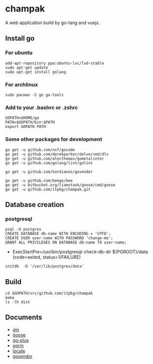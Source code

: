 # champak
A web application build by go-lang and vuejs.

## Install go

### For ubuntu

```
add-apt-repository ppa:ubuntu-lxc/lxd-stable
sudo apt-get update
sudo apt-get install golang
```

### For archlinux

```
sudo pacman -S go go-tools
```

### Add to your .bashrc or .zshrc

```
GOPATH=$HOME/go
PATH=$GOPATH/bin:$PATH
export GOPATH PATH
```

### Some other packages for development

```
go get -u github.com/nsf/gocode
go get -u github.com/derekparker/delve/cmd/dlv
go get -u github.com/alecthomas/gometalinter
go get -u github.com/golang/lint/golint

go get -u github.com/kardianos/govendor

go get -u github.com/beego/bee
go get -u bitbucket.org/liamstask/goose/cmd/goose
go get -u github.com/itpkg/champak.git
```

## Database creation

### postgresql

```
psql -U postgres
CREATE DATABASE db-name WITH ENCODING = 'UTF8';
CREATE USER user-name WITH PASSWORD 'change-me';
GRANT ALL PRIVILEGES ON DATABASE db-name TO user-name;
```

* ExecStartPre=/usr/bin/postgresql-check-db-dir ${PGROOT}/data (code=exited, status=1/FAILURE)

``` 
initdb  -D '/var/lib/postgres/data'
```

## Build

```
cd $GOPATH/src/github.com/itpkg/champak
make 
ls -lh dist
```

## Documents

- [gin](https://github.com/gin-gonic/gin)
- [goose](https://bitbucket.org/liamstask/goose/)
- [go-plus](https://atom.io/packages/go-plus)
- [gorm](http://jinzhu.me/gorm/)
- [locale](https://blog.golang.org/matchlang)
- [govendor](https://github.com/kardianos/govendor)
